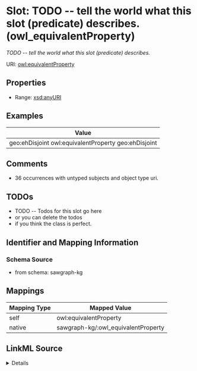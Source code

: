 

# Slot: TODO -- tell the world what this slot (predicate) describes. (owl_equivalentProperty)


_TODO -- tell the world what this slot (predicate) describes._





URI: [owl:equivalentProperty](http://www.w3.org/2002/07/owl#equivalentProperty)



<!-- no inheritance hierarchy -->








## Properties

* Range: [xsd:anyURI](http://www.w3.org/2001/XMLSchema#anyURI)






## Examples

| Value |
| --- |
| geo:ehDisjoint owl:equivalentProperty geo:ehDisjoint |

## Comments

* 36 occurrences with untyped subjects and object type uri.

## TODOs

* TODO -- Todos for this slot go here
* or you can delete the todos
* if you think the class is perfect.

## Identifier and Mapping Information







### Schema Source


* from schema: sawgraph-kg




## Mappings

| Mapping Type | Mapped Value |
| ---  | ---  |
| self | owl:equivalentProperty |
| native | sawgraph-kg/:owl_equivalentProperty |




## LinkML Source

<details>
```yaml
name: owl_equivalentProperty
description: TODO -- tell the world what this slot (predicate) describes.
title: TODO -- tell the world what this slot (predicate) describes.
todos:
- TODO -- Todos for this slot go here
- or you can delete the todos
- if you think the class is perfect.
comments:
- 36 occurrences with untyped subjects and object type uri.
examples:
- value: geo:ehDisjoint owl:equivalentProperty geo:ehDisjoint
from_schema: sawgraph-kg
rank: 1000
slot_uri: owl:equivalentProperty
alias: owl_equivalentProperty
subproperty_of: rdfs_subPropertyOf
range: uri

```
</details>